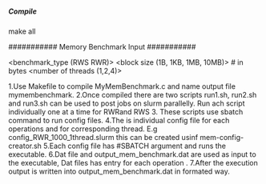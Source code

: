 ##### Compile #####

make all

########### Memory Benchmark Input ###########

<benchmark_type (RWS RWR)>
<block size (1B, 1KB, 1MB, 10MB)> # in bytes
<number of threads (1,2,4)>

1.Use Makefile to compile  MyMemBenchmark.c and name output file mymembenchmark.
2.Once compiled there are two scripts run1.sh, run2.sh and run3.sh can be used to post jobs on slurm parallelly. Run ach script individually one at a time for RWRand RWS
3. These scripts use sbatch command to run config files.
4.The is individual config file for each operations and for corresponding thread. E.g config_RWR_1000_1thread.slurm this can be created usinf mem-config-creator.sh
5.Each config file has #SBATCH argument and runs the executable. 
6.Dat file and output_mem_benchmark.dat  are used as input to the executable, Dat files has entry for each operation .
7.After the execution output is written into output_mem_benchmark.dat in formated way.

